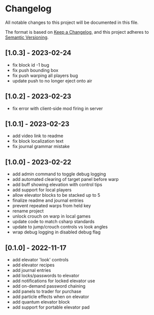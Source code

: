 # Changelog

All notable changes to this project will be documented in this file.

The format is based on [Keep a Changelog](https://keepachangelog.com/en/1.0.0/),
and this project adheres to [Semantic Versioning](https://semver.org/spec/v2.0.0.html).

## [1.0.3] - 2023-02-24

- fix block id -1 bug
- fix push bounding box
- fix push warping all players bug
- update push to no longer eject onto air

## [1.0.2] - 2023-02-23

- fix error with client-side mod firing in server

## [1.0.1] - 2023-02-23

- add video link to readme
- fix block localization text
- fix journal grammar mistake

## [1.0.0] - 2023-02-22

- add admin command to toggle debug logging
- add automated clearing of target panel before warp
- add buff showing elevation with control tips
- add support for local players
- allow elevator blocks to be stacked up to 5
- finalize readme and journal entries
- prevent repeated warps from held key
- rename project
- unlock crouch on warp in local games
- update code to match csharp standards
- update to jump/crouch controls vs look angles
- wrap debug logging in disabled debug flag

## [0.1.0] - 2022-11-17

- add elevator 'look' controls
- add elevator recipes
- add journal entries
- add locks/passwords to elevator
- add notifications for locked elevator use
- add on-demand password chaining
- add panels to trader for purchase
- add particle effects when on elevator
- add quantum elevator block
- add support for portable elevator pad
